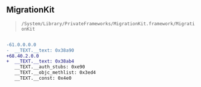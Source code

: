 ## MigrationKit

> `/System/Library/PrivateFrameworks/MigrationKit.framework/MigrationKit`

```diff

-61.0.0.0.0
-  __TEXT.__text: 0x38a90
+68.40.2.0.0
+  __TEXT.__text: 0x38ab4
   __TEXT.__auth_stubs: 0xe90
   __TEXT.__objc_methlist: 0x3ed4
   __TEXT.__const: 0x4e0

```
